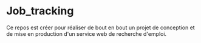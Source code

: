 # Job_tracking
Ce repos est créer pour réaliser de bout en bout un projet de conception et de mise en production d'un service web de recherche d'emploi.
